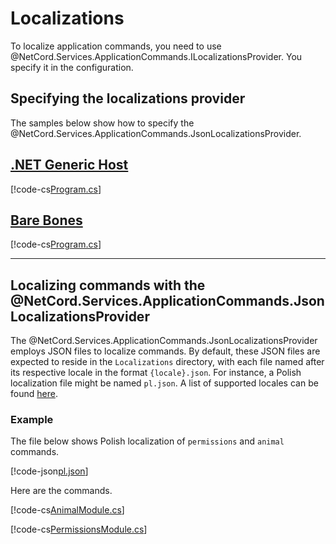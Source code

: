 # Localizations

To localize application commands, you need to use @NetCord.Services.ApplicationCommands.ILocalizationsProvider. You specify it in the configuration.

## Specifying the localizations provider

The samples below show how to specify the @NetCord.Services.ApplicationCommands.JsonLocalizationsProvider.

## [.NET Generic Host](#tab/generic-host)
[!code-cs[Program.cs](LocalizationsHosting/Program.cs?highlight=4#L10-L14)]

## [Bare Bones](#tab/bare-bones)
[!code-cs[Program.cs](Localizations/Program.cs?highlight=3#L12-L15)]

***

## Localizing commands with the @NetCord.Services.ApplicationCommands.JsonLocalizationsProvider

The @NetCord.Services.ApplicationCommands.JsonLocalizationsProvider employs JSON files to localize commands. By default, these JSON files are expected to reside in the `Localizations` directory, with each file named after its respective locale in the format `{locale}.json`. For instance, a Polish localization file might be named `pl.json`. A list of supported locales can be found [here](https://discord.com/developers/docs/reference#locales).

### Example

The file below shows Polish localization of `permissions` and `animal` commands.

[!code-json[pl.json](Localizations/Localizations/pl.json)]

Here are the commands.

[!code-cs[AnimalModule.cs](Localizations/AnimalModule.cs)]

[!code-cs[PermissionsModule.cs](Localizations/PermissionsModule.cs)]
